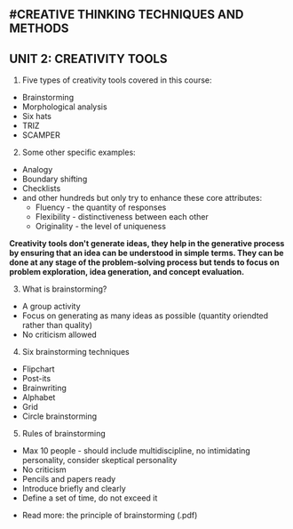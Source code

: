 #CREATIVE THINKING TECHNIQUES AND METHODS
-----------------------------------------------------------------------------------------

## UNIT 2: CREATIVITY TOOLS

1. Five types of creativity tools covered in this course:
  - Brainstorming
  - Morphological analysis
  - Six hats
  - TRIZ
  - SCAMPER
  
2. Some other specific examples:
  - Analogy
  - Boundary shifting
  - Checklists
  - and other hundreds but only try to enhance these core attributes:
    + Fluency - the quantity of responses
    + Flexibility - distinctiveness between each other
    + Originality - the level of uniqueness
  
  **Creativity tools don't generate ideas, they help in the generative process by ensuring that an idea can be understood in simple terms. They can be done at any stage of the problem-solving process but tends to focus on problem exploration, idea generation, and concept evaluation.**

3. What is brainstorming?
  - A group activity
  - Focus on generating as many ideas as possible (quantity oriendted rather than quality)
  - No criticism allowed
  
4. Six brainstorming techniques
  - Flipchart
  - Post-its
  - Brainwriting
  - Alphabet
  - Grid
  - Circle brainstorming
  
5. Rules of brainstorming
  - Max 10 people - should include multidiscipline, no intimidating personality, consider skeptical personality
  - No criticism
  - Pencils and papers ready
  - Introduce briefly and clearly
  - Define a set of time, do not exceed it
 
 * Read more: the principle of brainstorming (.pdf)
